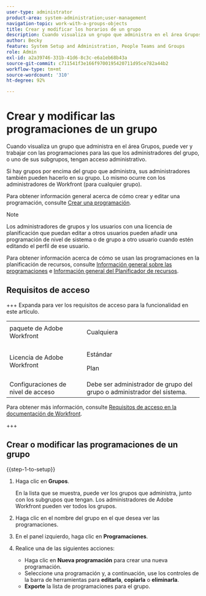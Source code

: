 ```yaml
---
user-type: administrator
product-area: system-administration;user-management
navigation-topic: work-with-a-groups-objects
title: Crear y modificar los horarios de un grupo
description: Cuando visualiza un grupo que administra en el área Grupos, puede ver y trabajar con las programaciones para las que los administradores del grupo, o uno de sus subgrupos, tengan acceso administrativo.
author: Becky
feature: System Setup and Administration, People Teams and Groups
role: Admin
exl-id: a2a39746-331b-41d6-8c3c-e6a1eb68b43a
source-git-commit: c711541f3e166f9700195420711d95ce782a44b2
workflow-type: tm+mt
source-wordcount: '310'
ht-degree: 92%

---
```


# Crear y modificar las programaciones de un grupo

Cuando visualiza un grupo que administra en el área Grupos, puede ver y trabajar con las programaciones para las que los administradores del grupo, o uno de sus subgrupos, tengan acceso administrativo.

Si hay grupos por encima del grupo que administra, sus administradores también pueden hacerlo en su grupo. Lo mismo ocurre con los administradores de Workfront (para cualquier grupo).

Para obtener información general acerca de cómo crear y editar una programación, consulte [Crear una programación](../../../administration-and-setup/set-up-workfront/configure-timesheets-schedules/create-schedules.md).

>[!NOTE]
>
>Los administradores de grupos y los usuarios con una licencia de planificación que puedan editar a otros usuarios pueden añadir una programación de nivel de sistema o de grupo a otro usuario cuando estén editando el perfil de ese usuario.

Para obtener información acerca de cómo se usan las programaciones en la planificación de recursos, consulte [Información general sobre las programaciones](/help/quicksilver/administration-and-setup/set-up-workfront/configure-timesheets-schedules/schedules-overview.md) e [Información general del Planificador de recursos](/help/quicksilver/resource-mgmt/resource-planning/get-started-resource-planner.md).

## Requisitos de acceso

+++ Expanda para ver los requisitos de acceso para la funcionalidad en este artículo.

<table style="table-layout:auto"> 
 <col> 
 <col> 
 <tbody> 
  <tr> 
   <td>paquete de Adobe Workfront</td> 
   <td><p>Cualquiera</p></td> 
  </tr> 
  <tr> 
   <td>Licencia de Adobe Workfront</td> 
   <td><p>Estándar</p>
       <p>Plan</p></td>
  </tr>
  <tr> 
   <td>Configuraciones de nivel de acceso</td> 
   <td>Debe ser administrador de grupo del grupo o administrador del sistema.</td>
  </tr>
 </tbody> 
</table>

Para obtener más información, consulte [Requisitos de acceso en la documentación de Workfront](/help/quicksilver/administration-and-setup/add-users/access-levels-and-object-permissions/access-level-requirements-in-documentation.md).

+++

## Crear o modificar las programaciones de un grupo

{{step-1-to-setup}}

1. Haga clic en **Grupos**.

   En la lista que se muestra, puede ver los grupos que administra, junto con los subgrupos que tengan. Los administradores de Adobe Workfront pueden ver todos los grupos.

1. Haga clic en el nombre del grupo en el que desea ver las programaciones.
1. En el panel izquierdo, haga clic en **Programaciones**.
1. Realice una de las siguientes acciones:

   * Haga clic en **Nueva programación** para crear una nueva programación.
   * Seleccione una programación y, a continuación, use los controles de la barra de herramientas para **editarla**, **copiarla** o **eliminarla**.
   * **Exporte** la lista de programaciones para el grupo.
